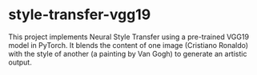 # style-transfer-vgg19
This project implements Neural Style Transfer using a pre-trained VGG19 model in PyTorch. It blends the content of one image (Cristiano Ronaldo) with the style of another (a painting by Van Gogh) to generate an artistic output.
